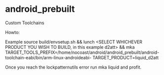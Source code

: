 android_prebuilt
================

Custom Toolchains

Howto:

Example source build/envsetup.sh && lunch <SELECT WHICHEVER PRODUCT YOU WISH TO BUILD, in this example d2att> && mka TARGET_TOOLS_PREFIX=/home/nocoast/android/android_prebuilt/android-toolchain-eabi/bin/arm-linux-androideabi- TARGET_PRODUCT=liquid_d2att

Once you reach the lockpatternutils error run mka liquid and profit.
